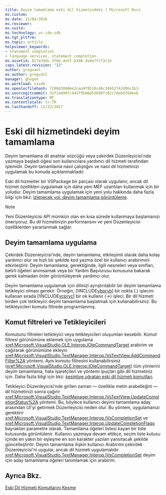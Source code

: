 ```yaml
---
title: Deyim tamamlama eski dil hizmetindeki | Microsoft Docs
ms.custom: 
ms.date: 11/04/2016
ms.reviewer: 
ms.suite: 
ms.technology: vs-ide-sdk
ms.tgt_pltfrm: 
ms.topic: article
helpviewer_keywords:
- statement completion
- language services, statement completion
ms.assetid: 617439dc-3f0e-4e5f-b346-3e4e7fcf3c1b
caps.latest.revision: "12"
author: gregvanl
ms.author: gregvanl
manager: ghogen
ms.workload: vssdk
ms.openlocfilehash: 7208d38966e2caa9f9510c48c34952742d06c1b3
ms.sourcegitcommit: 32f1a690fc445f9586d53698fc82c7debd784eeb
ms.translationtype: MT
ms.contentlocale: tr-TR
ms.lasthandoff: 12/22/2017
---
```

# <a name="statement-completion-in-a-legacy-language-service"></a>Eski dil hizmetindeki deyim tamamlama
Deyim tamamlama dil anahtar sözcüğü veya çekirdek Düzenleyicisi'nde yazmaya başladı öğesi son kullanıcılara yardımcı dil hizmeti tarafından işlemidir. Deyim tamamlama nasıl çalıştığını ve nasıl dil hizmetinizi uygulamak bu konuda açıklanmaktadır.  
  
 Eski dil hizmetler bir VSPackage bir parçası olarak uygulanır, ancak dil hizmet özellikleri uygulamak için daha yeni MEF uzantıları kullanmak için bir yoludur. Deyim tamamlama uygulamak için yeni yolu hakkında daha fazla bilgi için bkz: [izlenecek yol: deyim tamamlama görüntüleme](../../extensibility/walkthrough-displaying-statement-completion.md).  
  
> [!NOTE]
>  Yeni Düzenleyicisi API mümkün olan en kısa sürede kullanmaya başlamanızı öneriyoruz. Bu dil hizmetinizin performansını ve yeni Düzenleyicisi özelliklerden yararlanmak sağlar.  
  
## <a name="implementing-statement-completion"></a>Deyim tamamlama uygulama  
 Çekirdek Düzenleyicisi'nde, deyim tamamlama, etkileşimli olarak daha kolay yardımcı olur ve hızlı bir şekilde kod yazma özel bir kullanıcı arabirimini etkinleştirir. Deyim tamamlama, gerektiğinde, ilgili nesneleri veya sınıfları, belirli öğeleri anımsamak veya bir Yardım Başvurusu konusuna bakarak gerek kalmadan önler görüntüleyerek yardımcı olur.  
  
 Deyim tamamlama uygulamak için dilinizi ayrıştırılabilir bir deyim tamamlama tetikleyici olması gerekir. Örneğin, [!INCLUDE[vbprvb](../../code-quality/includes/vbprvb_md.md)] bir nokta (.) işlecini kullanan sırada [!INCLUDE[vcprvc](../../code-quality/includes/vcprvc_md.md)] bir ok kullanır (->) işleci. Bir dil hizmeti birden çok tetikleyici deyim tamamlama başlatmak için kullanabilirsiniz. Bu tetikleyicileri komutu filtrede programlanmış.  
  
## <a name="command-filters-and-triggers"></a>Komut filtreleri ve Tetikleyicileri  
 Komutunu filtreleri tetikleyici veya tetikleyicileri oluşumları kesebilir. Komut filtresi görünümüne eklemek için uygulama <xref:Microsoft.VisualStudio.OLE.Interop.IOleCommandTarget> arabirim ve çağırarak görünümüne ekleyin <xref:Microsoft.VisualStudio.TextManager.Interop.IVsTextView.AddCommandFilter%2A> yöntemi. Aynı komutu filtresini kullanabilirsiniz (<xref:Microsoft.VisualStudio.OLE.Interop.IOleCommandTarget>) tüm yönlerini deyim tamamlama, hata işaretçileri ve yöntemi ipuçları gibi dil hizmetiniz için. Daha fazla bilgi için bkz: [kesintiye uğratan eski dil hizmeti komutları](../../extensibility/internals/intercepting-legacy-language-service-commands.md).  
  
 Tetikleyici Düzenleyicisi'nde girilen zaman — özellikle metin arabelleğini — dil hizmetinizi sonra çağırır <xref:Microsoft.VisualStudio.TextManager.Interop.IVsTextView.UpdateCompletionStatus%2A> yöntemi. Bu, böylece kullanıcı deyimi tamamlama aday arasından UI'yi getirmek Düzenleyicisi neden olur. Bu yöntem, uygulamanızı gerektirir <xref:Microsoft.VisualStudio.TextManager.Interop.IVsCompletionSet> ve <xref:Microsoft.VisualStudio.TextManager.Interop.UpdateCompletionFlags> bayrakları parametre olarak. Tamamlama öğeleri listesi kayan bir liste kutusunda görüntülenir. Kullanıcı yazmaya devam ettikçe, seçim liste kutusu içinde en yakın bir eşleşme en son karakter yazılan yansıtacak şekilde güncelleştirilir. Deyim tamamlama ilişkin kullanıcı Arabirimi çekirdek Düzenleyicisi'ni uygular, ancak dil hizmeti uygulamalıdır <xref:Microsoft.VisualStudio.TextManager.Interop.IVsCompletionSet> deyim için aday tamamlama öğeleri tanımlamak için arabirim.  
  
## <a name="see-also"></a>Ayrıca Bkz.  
 [Eski Dil Hizmeti Komutlarını Kesme](../../extensibility/internals/intercepting-legacy-language-service-commands.md)